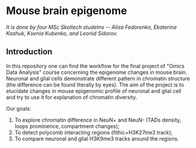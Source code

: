 # Mouse brain epigenome
<i>It is done by four MSc Skoltech studetns -- Alisa Fedorenko, Ekaterina Kashuk, Ksenia Kubenko, and Leonid Sidorov.</i>

## Introduction

In this repository one can find the workflow for the final project of "Omics Data Analysis" course concerning the epigenome changes in mouse brain. Neuronal and glial cells demonstrate different pattern in chromatin structure (the difference can be found literally by eyes). The aim of the project is to elucidate changes in mouse epigenomic profile of neuronal and glial cell and try to use it for explanation of chromatin diversity.

Our goals:
1. To explore chromatin difference in NeuN+ and NeuN- (TADs density, loops prominence, compartment changes);
2. To detect polycomb interacting regions (fithic+H3K27me3 track);
3. To compare neuronal and glial H3K9me3 tracks around the regions.
